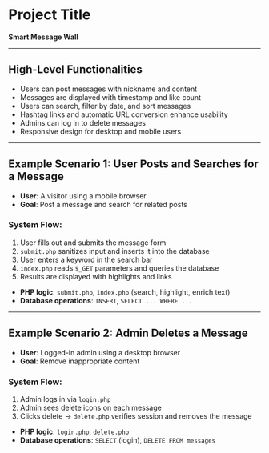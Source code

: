 
# Project Title
**Smart Message Wall**

---

## High-Level Functionalities

- Users can post messages with nickname and content
- Messages are displayed with timestamp and like count
- Users can search, filter by date, and sort messages
- Hashtag links and automatic URL conversion enhance usability
- Admins can log in to delete messages
- Responsive design for desktop and mobile users

---

## Example Scenario 1: User Posts and Searches for a Message

- **User**: A visitor using a mobile browser  
- **Goal**: Post a message and search for related posts  

### System Flow:
1. User fills out and submits the message form  
2. `submit.php` sanitizes input and inserts it into the database  
3. User enters a keyword in the search bar  
4. `index.php` reads `$_GET` parameters and queries the database  
5. Results are displayed with highlights and links  

- **PHP logic**: `submit.php`, `index.php` (search, highlight, enrich text)  
- **Database operations**: `INSERT`, `SELECT ... WHERE ...`

---

## Example Scenario 2: Admin Deletes a Message

- **User**: Logged-in admin using a desktop browser  
- **Goal**: Remove inappropriate content  

### System Flow:
1. Admin logs in via `login.php`  
2. Admin sees delete icons on each message  
3. Clicks delete → `delete.php` verifies session and removes the message  

- **PHP logic**: `login.php`, `delete.php`  
- **Database operations**: `SELECT` (login), `DELETE FROM messages`

